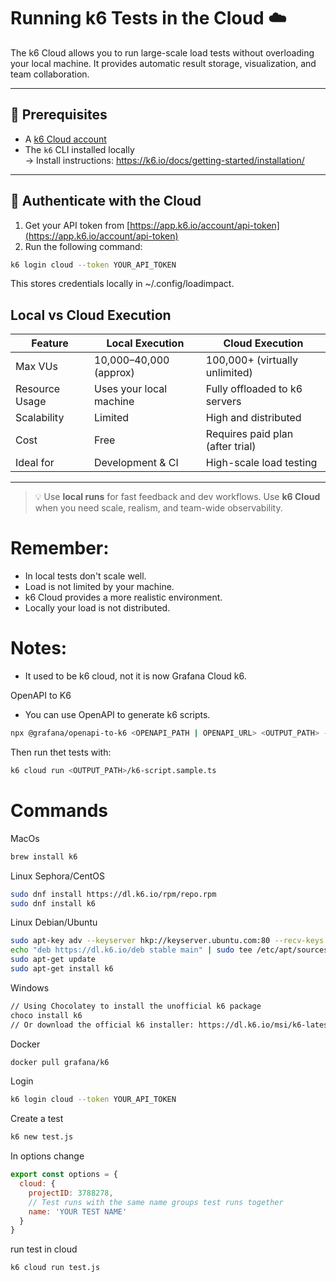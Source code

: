 # Running k6 Tests in the Cloud ☁️

The k6 Cloud allows you to run large-scale load tests without overloading your local machine. It provides automatic result storage, visualization, and team collaboration.

---

## 🧾 Prerequisites

- A [k6 Cloud account](https://app.k6.io/)
- The `k6` CLI installed locally  
  → Install instructions: https://k6.io/docs/getting-started/installation/

---

## 🔐 Authenticate with the Cloud

1. Get your API token from [https://app.k6.io/account/api-token](https://app.k6.io/account/api-token)
2. Run the following command:

```bash
k6 login cloud --token YOUR_API_TOKEN
```

This stores credentials locally in ~/.config/loadimpact.

## Local vs Cloud Execution

| Feature              | Local Execution            | Cloud Execution                |
|----------------------|----------------------------|--------------------------------|
| Max VUs              | 10,000–40,000 (approx)      | 100,000+ (virtually unlimited) |
| Resource Usage       | Uses your local machine     | Fully offloaded to k6 servers  |
| Scalability          | Limited                     | High and distributed           |
| Cost                 | Free                        | Requires paid plan (after trial) |
| Ideal for            | Development & CI            | High-scale load testing        |

---

> 💡 Use **local runs** for fast feedback and dev workflows. Use **k6 Cloud** when you need scale, realism, and team-wide observability.

# Remember:


- In local tests don't scale well.
- Load is not limited by your machine.
- k6 Cloud provides a more realistic environment.
- Locally your load is not distributed.



# Notes:
- It used to be k6 cloud, not it is now Grafana Cloud k6.

OpenAPI to K6
- You can use OpenAPI to generate k6 scripts.
```bash
npx @grafana/openapi-to-k6 <OPENAPI_PATH | OPENAPI_URL> <OUTPUT_PATH> --include-sample-script
```
Then run thet tests with:
```bash
k6 cloud run <OUTPUT_PATH>/k6-script.sample.ts
```


# Commands

MacOs
```bash
brew install k6
```

Linux Sephora/CentOS
```bash
sudo dnf install https://dl.k6.io/rpm/repo.rpm
sudo dnf install k6
```

Linux Debian/Ubuntu
```bash
sudo apt-key adv --keyserver hkp://keyserver.ubuntu.com:80 --recv-keys C5AD17C747E3415A3642D57D77C6C491D6AC1D69
echo "deb https://dl.k6.io/deb stable main" | sudo tee /etc/apt/sources.list.d/k6.list
sudo apt-get update
sudo apt-get install k6
```

Windows
```bash
// Using Chocolatey to install the unofficial k6 package
choco install k6
// Or download the official k6 installer: https://dl.k6.io/msi/k6-latest-amd64.msi
```
Docker
```bash
docker pull grafana/k6
```

Login
```bash
k6 login cloud --token YOUR_API_TOKEN
```

Create a test
```bash 
k6 new test.js
```

In options change
```js
export const options = {
  cloud: {
    projectID: 3788278,
    // Test runs with the same name groups test runs together
    name: 'YOUR TEST NAME'
  }
}
```
run test in cloud
```bash
k6 cloud run test.js
```